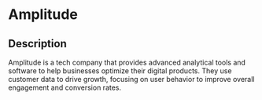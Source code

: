 # Amplitude

## Description
Amplitude is a tech company that provides advanced analytical tools and software to help businesses optimize their digital products. They use customer data to drive growth, focusing on user behavior to improve overall engagement and conversion rates.

